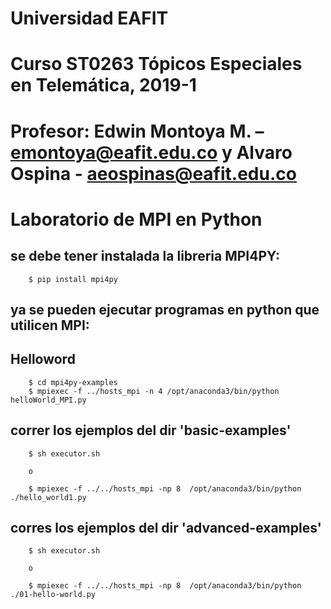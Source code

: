# Universidad EAFIT
# Curso ST0263 Tópicos Especiales en Telemática, 2019-1
# Profesor: Edwin Montoya M. – emontoya@eafit.edu.co y Alvaro Ospina - aeospinas@eafit.edu.co
# Laboratorio de MPI en Python

## se debe tener instalada la libreria MPI4PY:

        $ pip install mpi4py

## ya se pueden ejecutar programas en python que utilicen MPI:

## Helloword

        $ cd mpi4py-examples
        $ mpiexec -f ../hosts_mpi -n 4 /opt/anaconda3/bin/python helloWorld_MPI.py

## correr los ejemplos del dir 'basic-examples'

        $ sh executor.sh

        o

        $ mpiexec -f ../../hosts_mpi -np 8  /opt/anaconda3/bin/python ./hello_world1.py

## corres los ejemplos del dir 'advanced-examples'      

        $ sh executor.sh

        o

        $ mpiexec -f ../../hosts_mpi -np 8  /opt/anaconda3/bin/python ./01-hello-world.py
